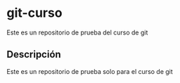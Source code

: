 # git-curso
Este es un repositorio de prueba del curso de git

## Descripción
Este es un repositorio de prueba  solo para el curso de git

